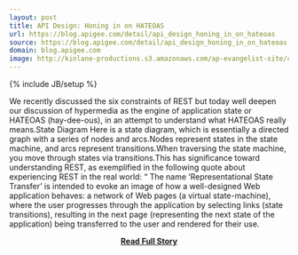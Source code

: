 ```yaml
---
layout: post
title: API Design: Honing in on HATEOAS
url: https://blog.apigee.com/detail/api_design_honing_in_on_hateoas
source: https://blog.apigee.com/detail/api_design_honing_in_on_hateoas
domain: blog.apigee.com
image: http://kinlane-productions.s3.amazonaws.com/ap-evangelist-site/curated/screenshots/10134_blog_apigee_com.png
---
```

{% include JB/setup %}<p>We recently discussed the six constraints of REST but today well deepen our discussion of hypermedia as the engine of application state or HATEOAS (hay-dee-ous), in an attempt to understand what HATEOAS really means.State Diagram Here is a state diagram, which is essentially a directed graph with a series of nodes and arcs.Nodes represent states in the state machine, and arcs represent transitions.When traversing the state machine, you move through states via transitions.This has significance toward understanding REST, as exemplified in the following quote about experiencing REST in the real world: “ The name ‘Representational State Transfer’ is intended to evoke an image of how a well-designed Web application behaves: a network of Web pages (a virtual state-machine), where the user progresses through the application by selecting links (state transitions), resulting in the next page (representing the next state of the application) being transferred to the user and rendered for their use.</p>
<center><p><a href="https://blog.apigee.com/detail/api_design_honing_in_on_hateoas" style='padding:25px; font-sze:18px; font-weight: bold;'>Read Full Story</a></p></center>
